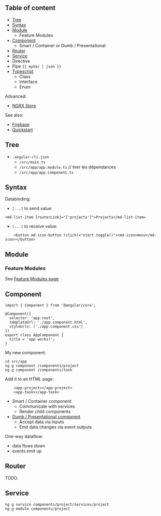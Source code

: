 ## Table of content

- [Tree](#tree)
- [Syntax](#syntax)
- [Module](#module)
  - Feature Modules
- [Component](#component)
  - Smart / Container or Dumb / Presentational 
- [Router](#router)
- [Service](#service)
- Directive
- Pipe `{{ myVar | json }}`
- [Typescript](http://babel.codes/TypeScript/index)
  - Class
  - Interface
  - Enum

Advanced:

- [NGRX Store](ngrx-store.md)

See also:

- [Firebase](firebase.md)
- [Quickstart](quickstart.md)

## Tree

- `.angular-cli.json`
  - `/src/main.ts`
  - `/src/app/app.module.ts` // tirer les dépendances
  - `/src/app/app.component.ts`


## Syntax

Databinding:

- `[...]` to send value:

```
<md-list-item [routerLink]="['projects']">Projects</md-list-item>
```

- `(...)` to receive value:

```
    <button md-icon-button (click)="start.toggle()"><md-icon>menu</md-icon></button>
```



## Module

### Feature Modules

See [Feature Modules page](feature-module.md)



## Component

```
import { Component } from '@angular/core';

@Component({
  selector: 'app-root',
  templateUrl: './app.component.html',
  styleUrls: ['./app.component.css']
})
export class AppComponent {
  title = 'app works!';
}
```

My new component:

```
cd src/app
ng g component /components/project
ng g component /components/task
```

Add it to an HTML page:

```
    <app-project></app-project>
    <app-task></app-task>
```

* Smart / Container component
  * Communicate with services
  * Render child components
* [Dumb / Presentational component](presentational-component.md)
  * Accept data via inputs
  * Emit data changes via event outputs

One-way dataflow:
- data flows down
- events emit up


## Router

TODO.


## Service

```
ng g service components/project/services/project
ng g module components/project
```
